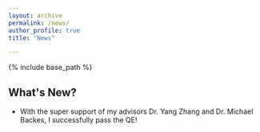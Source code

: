 ```yaml
---
layout: archive
permalink: /news/
author_profile: true
title: "News"

---
```


{% include base_path %}
## What's New?
- With the super support of my advisors Dr. Yang Zhang and Dr. Michael Backes, I successfully pass the QE!
